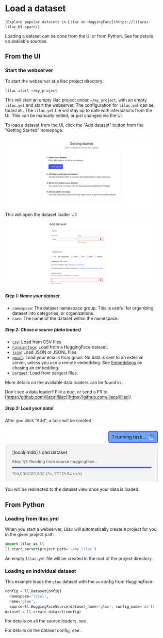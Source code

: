 # Load a dataset

```{tip}
[Explore popular datasets in Lilac on HuggingFace](https://lilacai-lilac.hf.space/)
```

Loading a dataset can be done from the UI or from Python. See [](#lilac.sources) for details on
available sources.

## From the UI

### Start the webserver

To start the webserver at a lilac project directory:

```sh
lilac start ~/my_project
```

This will start an empty lilac project under `~/my_project`, with an empty `lilac.yml` and start the
webserver. The configuration for `lilac.yml` can be found at [](#Config). The `lilac.yml` file will
stay up to date with interactions from the UI. This can be manually edited, or just changed via the
UI.

To load a dataset from the UI, click the "Add dataset" button from the "Getting Started" homepage.

<img src="../_static/dataset/dataset_getting_started.png"></img>

This will open the dataset loader UI:

<img src="../_static/dataset/dataset_load.png"></img>

##### Step 1: Name your dataset

- `namespace`: The dataset namespace group. This is useful for organizing dataset into categories,
  or organizations.
- `name`: The name of the dataset within the namespace.

##### Step 2: Chose a source (data loader)

- [`csv`](#lilac.sources.CSVSource): Load from CSV files.
- [`huggingface`](#lilac.sources.HuggingFaceSource): Load from a HuggingFace dataset.
- [`json`](#lilac.sources.JSONSource): Load JSON or JSONL files.
- [`gmail`](#lilac.sources.GmailSource): Load your emails from gmail. No data is sent to an external
  server, unless you use a remote embedding. See [Embeddings](../embeddings/embeddings.md) on
  chosing an embedding.
- [`parquet`](#lilac.sources.ParquetSource): Load from parquet files.

More details on the available data loaders can be found in [](#lilac.sources).

Don't see a data loader? File a bug, or send a PR to
[https://github.com/lilacai/lilac](https://github.com/lilacai/lilac)!

##### Step 3: Load your data!

After you click "Add", a task will be created:

<img src="../_static/dataset/dataset_load_tasks.png"></img>

You will be redirected to the dataset view once your data is loaded.

## From Python

### Loading from lilac.yml

When you start a webserver, Lilac will automatically create a project for you in the given project
path.

```python
import lilac as ll
ll.start_server(project_path='~/my_lilac')
```

An empty `lilac.yml` file will be created in the root of the project directory.

### Loading an individual dataset

This example loads the `glue` dataset with the `ax` config from HuggingFace:

```python
config = ll.DatasetConfig(
  namespace='local',
  name='glue',
  source=ll.HuggingFaceSource(dataset_name='glue', config_name='ax'))
dataset = ll.create_dataset(config)
```

For details on all the source loaders, see [](#lilac.sources).

For details on the dataset config, see [](#lilac.DatasetConfig).
